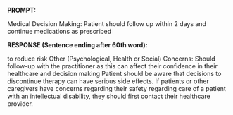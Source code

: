 **PROMPT:**

Medical Decision Making: Patient should follow up within 2 days and continue medications as prescribed

**RESPONSE (Sentence ending after 60th word):**

to reduce risk  Other (Psychological, Health or Social) Concerns: Should follow-up with the practitioner as this can affect their confidence in their healthcare and decision making  Patient should be aware that decisions to discontinue therapy can have serious side effects. If patients or other caregivers have concerns regarding their safety regarding care of a patient with an intellectual disability, they should first contact their healthcare provider. 